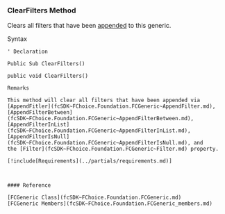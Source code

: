 ﻿### ClearFilters Method

Clears all filters that have been [appended](fcSDK~FChoice.Foundation.FCGeneric~AppendFilter.md) to this generic.

Syntax

```vbnet
' Declaration

Public Sub ClearFilters() 

public void ClearFilters()

Remarks

This method will clear all filters that have been appended via [AppendFitler](fcSDK~FChoice.Foundation.FCGeneric~AppendFilter.md), [AppendFilterBetween](fcSDK~FChoice.Foundation.FCGeneric~AppendFilterBetween.md), [AppendFilterInList](fcSDK~FChoice.Foundation.FCGeneric~AppendFilterInList.md), [AppendFilterIsNull](fcSDK~FChoice.Foundation.FCGeneric~AppendFilterIsNull.md), and the [Filter](fcSDK~FChoice.Foundation.FCGeneric~Filter.md) property.

[!include[Requirements](../partials/requirements.md)]



#### Reference

[FCGeneric Class](fcSDK~FChoice.Foundation.FCGeneric.md)  
[FCGeneric Members](fcSDK~FChoice.Foundation.FCGeneric_members.md)